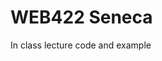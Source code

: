 # WEB422 Seneca

In class lecture code and example

[](https://media4.giphy.com/media/v1.Y2lkPTc5MGI3NjExaTk4dmVtdnhqN2s1dDM4MnFpcTV2MGVqcTFmOWszYTc2djFhem4zaiZlcD12MV9pbnRlcm5hbF9naWZfYnlfaWQmY3Q9Zw/mlvseq9yvZhba/giphy.gif)